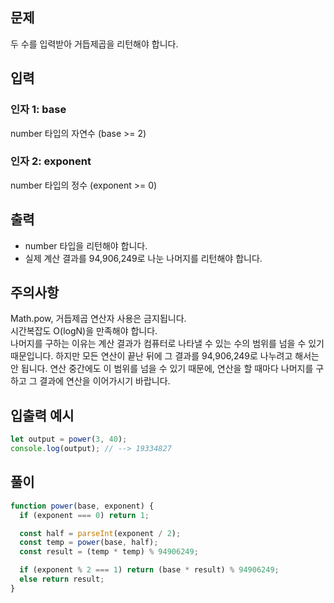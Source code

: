 ## 문제

두 수를 입력받아 거듭제곱을 리턴해야 합니다.

## 입력

### 인자 1: base

number 타입의 자연수 (base >= 2)

### 인자 2: exponent

number 타입의 정수 (exponent >= 0)

## 출력

- number 타입을 리턴해야 합니다.  
- 실제 계산 결과를 94,906,249로 나눈 나머지를 리턴해야 합니다.  

## 주의사항

Math.pow, 거듭제곱 연산자 사용은 금지됩니다.  
시간복잡도 O(logN)을 만족해야 합니다.  
나머지를 구하는 이유는 계산 결과가 컴퓨터로 나타낼 수 있는 수의 범위를 넘을 수 있기 때문입니다. 
하지만 모든 연산이 끝난 뒤에 그 결과를 94,906,249로 나누려고 해서는 안 됩니다. 연산 중간에도 이 범위를 넘을 수 있기 때문에, 
연산을 할 때마다 나머지를 구하고 그 결과에 연산을 이어가시기 바랍니다.

## 입출력 예시

```javascript
let output = power(3, 40);
console.log(output); // --> 19334827
```


## 풀이
```javascript
function power(base, exponent) {
  if (exponent === 0) return 1;

  const half = parseInt(exponent / 2);
  const temp = power(base, half);
  const result = (temp * temp) % 94906249;

  if (exponent % 2 === 1) return (base * result) % 94906249;
  else return result;
}
```

